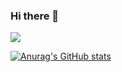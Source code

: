 ### Hi there 👋



<a href="https://sponge-mind-3a2.notion.site/Somang-Ku-3a65acc077e74b4a9790b4ecefa33712" target="_blank"><img src="https://img.shields.io/badge/Portfolio-000000?style=flat-square&logo=Notion&logoColor=white"/>

  
![Anurag's GitHub stats](https://github-readme-stats.vercel.app/api?username=9somang&show_icons=true&theme=radical)
